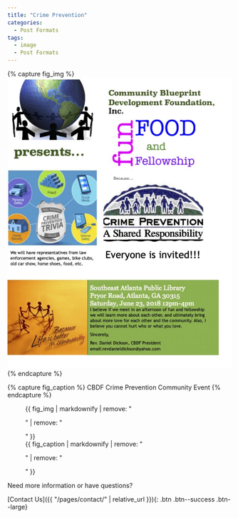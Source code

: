 ```yaml
---
title: "Crime Prevention"
categories:
  - Post Formats
tags:
  - image
  - Post Formats
---
```


{% capture fig_img %}
[![CBDF Crime Prevention Awareness Event](/assets/images/CrimePrev0618.jpg)](https://communityblueprintdevelopment.org)
{% endcapture %}

{% capture fig_caption %}
CBDF Crime Prevention Community Event 
{% endcapture %}

<figure>
  {{ fig_img | markdownify | remove: "<p>" | remove: "</p>" }}
  <figcaption>{{ fig_caption | markdownify | remove: "<p>" | remove: "</p>" }}</figcaption>
</figure>

Need more information or have questions?

[Contact Us]({{ "/pages/contact/" | relative_url }}){: .btn .btn--success .btn--large}






